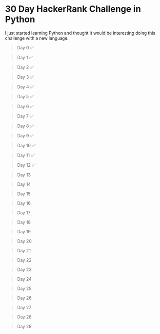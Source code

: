 # 30 Day HackerRank Challenge in Python

I just started learning Python and thought it would be interesting doing this challenge with a new language.

> Day 0 :white_check_mark:

> Day 1 :white_check_mark:

> Day 2 :white_check_mark:

> Day 3 :white_check_mark:

> Day 4 :white_check_mark:

> Day 5 :white_check_mark:

> Day 6 :white_check_mark:

> Day 7 :white_check_mark:

> Day 8 :white_check_mark:

> Day 9 :white_check_mark:

> Day 10 :white_check_mark:

> Day 11 :white_check_mark:

> Day 12 :white_check_mark:

> Day 13

> Day 14

> Day 15

> Day 16

> Day 17

> Day 18

> Day 19

> Day 20

> Day 21

> Day 22

> Day 23

> Day 24

> Day 25

> Day 26

> Day 27

> Day 28

> Day 29
